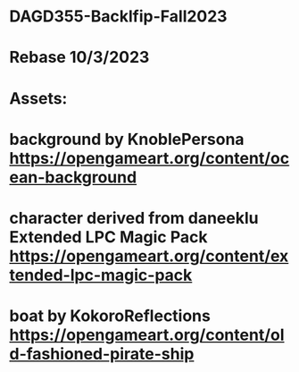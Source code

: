 # DAGD355-Backlfip-Fall2023
# Rebase 10/3/2023
 
# Assets:

# background by KnoblePersona https://opengameart.org/content/ocean-background
# character derived from daneeklu Extended LPC Magic Pack https://opengameart.org/content/extended-lpc-magic-pack
# boat by KokoroReflections https://opengameart.org/content/old-fashioned-pirate-ship
